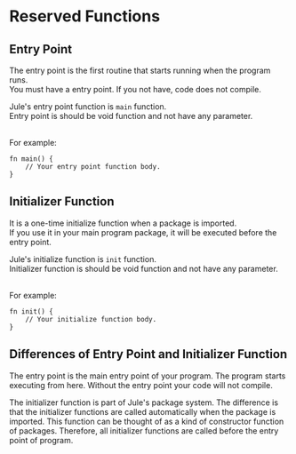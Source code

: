 # Reserved Functions

## Entry Point
The entry point is the first routine that starts running when the program runs.\
You must have a entry point. If you not have, code does not compile.

Jule's entry point function is `main` function.\
Entry point is should be void function and not have any parameter. 

\
For example:
```jule
fn main() {
    // Your entry point function body.
}
```

## Initializer Function
It is a one-time initialize function when a package is imported.\
If you use it in your main program package, it will be executed before the entry point.

Jule's initialize function is `init` function.\
Initializer function is should be void function and not have any parameter.

\
For example:
```jule
fn init() {
    // Your initialize function body.
}
```

## Differences of Entry Point and Initializer Function

The entry point is the main entry point of your program.
The program starts executing from here.
Without the entry point your code will not compile.

The initializer function is part of Jule's package system.
The difference is that the initializer functions are called automatically when the package is imported.
This function can be thought of as a kind of constructor function of packages.
Therefore, all initializer functions are called before the entry point of program.
